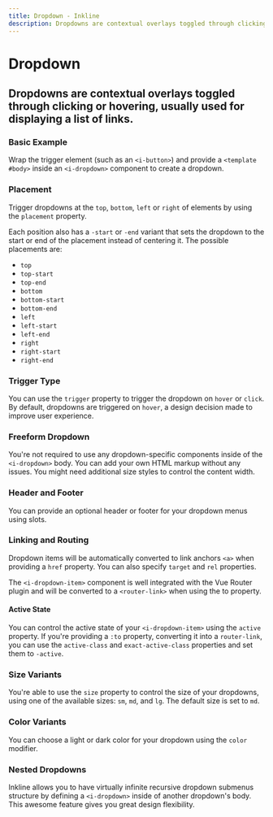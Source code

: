 ```yaml
---
title: Dropdown - Inkline
description: Dropdowns are contextual overlays toggled through clicking or hovering, usually used for displaying a list of links.
---
```


<script setup>
import {
    IDropdownBasicExample,
    IDropdownColorVariantsExample,
    IDropdownHeaderFooterExample,
    IDropdownSizeVariantsExample,
    IDropdownFreeformExample,
    IDropdownNestedExample,
    IDropdownPlacementExample,
    IDropdownRoutingExample,
    IDropdownStateActiveExample,
    IDropdownTriggerExample
} from '@inkline/inkline/components/IDropdown/examples';
import { default as IDropdownBasicExampleHTML } from '@inkline/inkline/components/IDropdown/examples/basic.html?raw';
import { default as IDropdownColorVariantsExampleHTML } from '@inkline/inkline/components/IDropdown/examples/color-variants.html?raw';
import { default as IDropdownHeaderFooterExampleHTML } from '@inkline/inkline/components/IDropdown/examples/header-footer.html?raw';
import { default as IDropdownSizeVariantsExampleHTML } from '@inkline/inkline/components/IDropdown/examples/size-variants.html?raw';
import { default as IDropdownFreeformExampleHTML } from '@inkline/inkline/components/IDropdown/examples/freeform.html?raw';
import { default as IDropdownNestedExampleHTML } from '@inkline/inkline/components/IDropdown/examples/nested.html?raw';
import { default as IDropdownPlacementExampleHTML } from '@inkline/inkline/components/IDropdown/examples/placement.html?raw';
import { default as IDropdownRoutingExampleHTML } from '@inkline/inkline/components/IDropdown/examples/routing.html?raw';
import { default as IDropdownStateActiveExampleHTML } from '@inkline/inkline/components/IDropdown/examples/state-active.html?raw';
import { default as IDropdownTriggerExampleHTML } from '@inkline/inkline/components/IDropdown/examples/trigger.html?raw';
import { default as IDropdownTriggerExampleJS } from '@inkline/inkline/components/IDropdown/examples/trigger.js?raw';
</script>

# Dropdown
## Dropdowns are contextual overlays toggled through clicking or hovering, usually used for displaying a list of links.

### Basic Example
Wrap the trigger element (such as an `<i-button>`) and provide a `<template #body>` inside an `<i-dropdown>` component to create a dropdown.

<example :component="IDropdownBasicExample" :html="IDropdownBasicExampleHTML"></example>

### Placement
Trigger dropdowns at the `top`, `bottom`, `left` or `right` of elements by using the `placement` property. 

Each position also has a `-start` or `-end` variant that sets the dropdown to the start or end of the placement instead of centering it. The possible placements are:

- `top`
- `top-start`
- `top-end`
- `bottom`
- `bottom-start`
- `bottom-end`
- `left`
- `left-start`
- `left-end`
- `right`
- `right-start`
- `right-end`

<example :component="IDropdownPlacementExample" :html="IDropdownPlacementExampleHTML"></example>

### Trigger Type
You can use the `trigger` property to trigger the dropdown on `hover` or `click`. By default, dropdowns are triggered on `hover`, a design decision made to improve user experience.

<example :component="IDropdownTriggerExample" :html="IDropdownTriggerExampleHTML" :js="IDropdownTriggerExampleJS"></example>

### Freeform Dropdown
You're not required to use any dropdown-specific components inside of the `<i-dropdown>` body. You can add your own HTML markup without any issues. You might need additional size styles to control the content width.

<example :component="IDropdownFreeformExample" :html="IDropdownFreeformExampleHTML"></example>

### Header and Footer
You can provide an optional header or footer for your dropdown menus using slots.

<example :component="IDropdownHeaderFooterExample" :html="IDropdownHeaderFooterExampleHTML"></example>

### Linking and Routing
Dropdown items will be automatically converted to link anchors `<a>` when providing a `href` property. You can also specify `target` and `rel` properties.

The `<i-dropdown-item>` component is well integrated with the Vue Router plugin and will be converted to a `<router-link>` when using the to property.

<example :component="IDropdownRoutingExample" :html="IDropdownRoutingExampleHTML"></example>

#### Active State

You can control the active state of your `<i-dropdown-item>` using the `active` property. If you're providing a `:to` property, converting it into a `router-link`, you can use the `active-class` and `exact-active-class` properties and set them to `-active`.

<example :component="IDropdownStateActiveExample" :html="IDropdownStateActiveExampleHTML"></example>

### Size Variants
You're able to use the `size` property to control the size of your dropdowns, using one of the available sizes: `sm`, `md`, and `lg`. 
The default size is set to `md`.

<example :component="IDropdownSizeVariantsExample" :html="IDropdownSizeVariantsExampleHTML"></example>

### Color Variants
You can choose a light or dark color for your dropdown using the `color` modifier.

<example :component="IDropdownColorVariantsExample" :html="IDropdownColorVariantsExampleHTML"></example>

### Nested Dropdowns
Inkline allows you to have virtually infinite recursive dropdown submenus structure by defining a `<i-dropdown>` inside of another dropdown's body. This awesome feature gives you great design flexibility.

<example :component="IDropdownNestedExample" :html="IDropdownNestedExampleHTML"></example>
